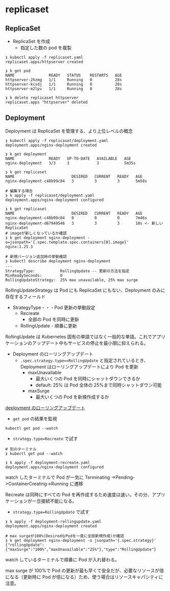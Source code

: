 # replicaset

## ReplicaSet

- ReplicaSet を作成
  - 指定した数の pod を複製

```
❯ kubectl apply -f replicaset.yaml
replicaset.apps/httpserver created

❯ k get pod
NAME               READY   STATUS    RESTARTS   AGE
httpserver-2hzmg   1/1     Running   0          28s
httpserver-kcsdj   1/1     Running   0          28s
httpserver-m2lpv   1/1     Running   0          28s

❯ k delete replicaset httpserver
replicaset.apps "httpserver" deleted
```

## Deployment

Deployment は ReplicaSet を管理する、より上位レベルの概念

```
❯ kubectl apply -f replicaset/deployment.yaml
deployment.apps/nginx-deployment created

❯ k get deployment
NAME               READY   UP-TO-DATE   AVAILABLE   AGE
nginx-deployment   3/3     3            3           5m35s

❯ k get replicaset
NAME                         DESIRED   CURRENT   READY   AGE
nginx-deployment-c48b99c84   3         3         3       5m58s

# 編集する場合
❯ k apply -f replicaset/deployment.yaml
deployment.apps/nginx-deployment configured

❯ k get replicaset
NAME                         DESIRED   CURRENT   READY   AGE
nginx-deployment-c48b99c84   0         0         0       7m46s
nginx-deployment-d67949546   3         3         3       18s <- 新しいReplicaSet
# imageが新しくなっているか確認
❯ k get deployment nginx-deployment -o=jsonpath='{.spec.template.spec.containers[0].image}'
nginx:1.25.3

# 新規バージョン追加時の挙動確認
❯ kubectl describe deployment nginx-deployment
...
StrategyType:           RollingUpdate -- 更新の方法を指定
MinReadySeconds:        0
RollingUpdateStrategy:  25% max unavailable, 25% max surge
```

RollingUpdateStrategy は Pod にも ReplicaSet にもない、Deployment のみに存在するフィールド

- StrategyType・・・Pod 更新の挙動設定
  - Recreate
    - 全部の Pod を同時に更新
  - RollingUpdate - 順番に更新

RollingUpdate は Kubernetes 固有の単語ではなく一般的な単語。これでアプリケーションのアップデート中もサービスの停止を最小限に抑えられる。

- Deployment のローリングアップデート
  - `.spec.strategy.type==RollingUpdate` と指定されているとき、Deployment はローリングアップデートにより Pod を更新
    - maxUnavailable
      - 最大いくつの Pod を同時にシャットダウンできるか
      - default: 25% は Pod 全体の 25%まで同時シャットダウン可能
    - maxSurge
      - 最大いくつの Pod を新規作成するか

[deployment のローリングアップデート](https://kubernetes.io/ja/docs/concepts/workloads/controllers/deployment/#deploymentのローリングアップデート)

- `get pod` の結果を監視

```
kubectl get pod --watch
```

- `strategy.type=Recreate` で試す

```
# 別のターミナル
❯ kubectl get pod --watch

❯ k apply -f deployment-recreate.yaml
deployment.apps/nginx-deployment configured
```

watch したターミナルで Pod が一気に Terminating ->Pending->ContainerCreating->Running に遷移

Recreate は同時にすべての Pod を再作成するため速度は速い。その分、アプリケーションが一旦接続不能になる。

- `strategy.type=RollingUpdate` で試す

```
❯ k apply -f deployment-rollingupdate.yaml
deployment.apps/nginx-deployment created

# max surgeが100%(DesiredなPodを一度に全部新規作成)か確認
❯ k get deployment nginx-deployment -o jsonpath='{.spec.strategy}'
{"rollingUpdate":{"maxSurge":"100%","maxUnavailable":"25%"},"type":"RollingUpdate"}
```

watch しているターミナルで順番に Pod が入れ替わる。

max surge が 100%で Pod の更新が最も早くて安全だが、必要なリソースが倍になる（更新時に Pod が倍になる）ため、使う場合はリソースキャパシティに注意。
